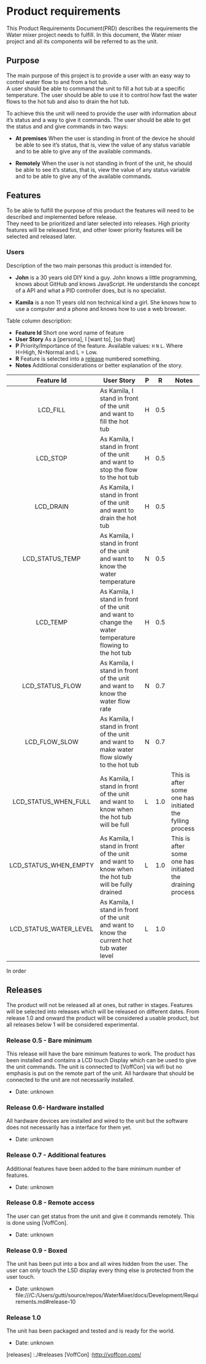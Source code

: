 # Product requirements
This Product Requirements Document(PRD) describes the requirements the Water mixer project needs to fulfill.  In this 
document, the Water mixer project and all its components will be referred to as the unit.

## Purpose
The main purpose of this project is to provide a user with an easy way to control water flow to and from a hot tub.  
A user should be able to command the unit to fill a hot tub at a specific temperature.  The user should be able to use 
it to control how fast the water flows to the hot tub and also to drain the hot tub.

To achieve this the unit will need to provide the user with information about it’s status and a way to give it commands.
  The user should be able to get the status and and give commands in two ways:

  * __At premises__ When the user is standing in front of the device he should be able to see it’s status, that is, 
  view the value of any status variable and to be able to give any of the available commands.

  * __Remotely__   When the user is not standing in front of the unit, he should be able to see it’s status, that is, 
  view the value of any status variable and to be able to give any of the available commands.



## Features
To be able to fulfill the purpose of this product the features will need to be described and implemented before release.  
They need to be prioritized and later selected into releases.  High priority features will be released first, 
and other lower priority features will be selected and released later.

### Users
Description of the two main personas this product is intended for.
 
   * __John__ is a 30 years old DIY kind a guy.  John knows a little programming, knows about GitHub and knows 
   JavaScript.  He understands the concept of a API and what a PID controller does, but is no specialist.

   * __Kamila__ is a non 11 years old non technical kind a girl.  She knows how to use a computer and a phone and 
   knows how to use a web browser.

Table column description:
  * __Feature Id__ Short one word name of feature
  * __User Story__ As a [persona], I [want to], [so that]
  * __P__ Priority/Importance of the feature. Available values: `H` `N` `L`. Where H=High, N=Normal and L = Low.
  * __R__ Feature is selected into a [release](#releases) numbered something. 
  * __Notes__ Additional considerations or better explanation of the story.

|  Feature Id            | User Story                                                                                              | P |  R  | Notes |
|:----------------------:|---------------------------------------------------------------------------------------------------------|---|-----|-------|
| LCD_FILL               | As Kamila, I stand in front of the unit and want to fill the hot tub                                    | H | 0.5 |       |
| LCD_STOP               | As Kamila, I stand in front of the unit and want to stop the flow to the hot tub                        | H | 0.5 |       |
| LCD_DRAIN              | As Kamila, I stand in front of the unit and want to drain the hot tub                                   | H | 0.5 |       |
| LCD_STATUS_TEMP        | As Kamila, I stand in front of the unit and want to know the water temperature                          | N | 0.5 |       |
| LCD_TEMP               | As Kamila, I stand in front of the unit and want to change the water temperature flowing to the hot tub | H | 0.5 |       |
| LCD_STATUS_FLOW        | As Kamila, I stand in front of the unit and want to know the water flow rate                            | N | 0.7 |       |
| LCD_FLOW_SLOW          | As Kamila, I stand in front of the unit and want to make water flow slowly to the hot tub               | N | 0.7 |       |
| LCD_STATUS_WHEN_FULL   | As Kamila, I stand in front of the unit and want to know when the hot tub will be full                  | L | 1.0 |  This is after some one has initiated the fylling process |
| LCD_STATUS_WHEN_EMPTY  | As Kamila, I stand in front of the unit and want to know when the hot tub will be fully drained         | L | 1.0 |  This is after some one has initiated the draining process |
| LCD_STATUS_WATER_LEVEL | As Kamila, I stand in front of the unit and want to know the current hot tub water level                | L | 1.0 |       |

In order

## Releases
The product will not be released all at ones, but rather in stages.  Features will be selected into releases which will 
be released on different dates.  From release 1.0 and onward the product will be considered a usable product, but all 
releases below 1 will be considered experimental.

### Release 0.5 - Bare minimum
This release will have the bare minimum features to work.  The product has been installed and contains a LCD 
touch Display which can be used to give the unit commands.  The unit is connected to [VoffCon] via wifi but no emphasis
is put on the remote part of the unit.  All hardware that should be connected to the unit are not necessarily installed.
  * Date: unknown

### Release 0.6- Hardware installed
All hardware devices are installed and wired to the unit but the software does not necessarily has a interface for them yet.
  * Date: unknown

### Release 0.7 - Additional features
Additional features have been added to the bare minimum number of features.
  * Date: unknown

### Release 0.8 - Remote access
The user can get status from the unit and give it commands remotely.  This is done using [VoffCon].
  * Date: unknown

### Release 0.9 - Boxed
The unit has been put into a box and all wires hidden from the user.  The user can only touch the LSD display every
thing else is protected from the user touch.
  * Date: unknown
file:///C:/Users/gutti/source/repos/WaterMixer/docs/Development/Requirements.md#release-10
### Release 1.0
The unit has been packaged and tested and is ready for the world.
  * Date: unknown



[releases] :./#releases
[VoffCon] :http://voffcon.com/
